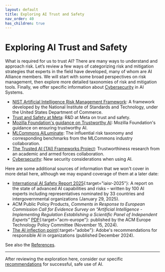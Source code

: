 ```yaml
---
layout: default
title: Exploring AI Trust and Safety
nav_order: 40
has_children: true
---
```


# Exploring AI Trust and Safety

What is required for us to trust AI? There are many ways to understand and approach risk. Let’s review a few ways of categorizing risk and mitigation strategies that experts in the field have developed, many of whom are AI Alliance members. We will start with some broad perspectives on risk management, then explore more detailed taxonomies of risk and mitigation tools. Finally, we offer specific information about [Cybersecurity]({{site.baseurl}}/glossary#cybersecurity) in AI Systems.

* [NIST Artificial Intelligence Risk Management Framework]({{site.baseurl}}/exploring/nist-risk-framework): A framework developed by the National Institute of Standards and Technology, under the United States Department of Commerce.
* [Trust and Safety at Meta]({{site.baseurl}}/exploring/meta-trust-safety): R&D at Meta on trust and safety.
* [Mozilla Foundation's guidance on Trustworthy AI]({{site.baseurl}}/exploring/mozilla-trustworthy-ai): Mozilla Foundation's guidance on ensuring trustworthy AI.
* [MLCommons AILuminate]({{site.baseurl}}/exploring/mlcommons-ailuminate): The influential risk taxonomy and corresponding benchmarks from the MLCommons industry collaboration.
* [The Trusted AI (TAI) Frameworks Project]({{site.baseurl}}/exploring/tai-frameworks): Trustworthiness research from an academic and armed forces collaboration.
* [Cybersecurity]({{site.baseurl}}/exploring/cybersecurity): New security considerations when using AI.
	
Here are some additional sources of information that we won't cover in more detail here, although we may expand coverage of them at a later date:

* [International AI Safety Report 2025](https://www.gov.uk/government/publications/international-ai-safety-report-2025){:target="iaisr-2025"}: A report on the state of advanced AI capabilities and risks – written by 100 AI experts including representatives nominated by 33 countries and intergovernmental organizations (January 29, 2025).
* ACM Public Policy Products, _Comments in Response to European Commission Call for Evidence Survey on “Artificial Intelligence - Implementing Regulation Establishing a Scientific Panel of Independent Experts”_ [PDF](https://www.acm.org/binaries/content/assets/public-policy/acm-europetpc-consultation-2024---general-purpose-ai-code-of-practice.pdf){:target="acm-europe"}: published by the ACM Europe Technology Policy Committee (November 15, 2024).
* [The AI inflection point](https://www.adobe.com/acrobat/business/reports/sdk/ai-inflection-point.html){:target="adobe"}: Adobe's recommendations for responsible AI in organizations (published December 2024).

See also the [References]({{site.baseurl}}/recommendations).

---

After reviewing the exploration here, consider our specific [recommendations]({{site.baseurl}}/safety-recommendations/safety-recommendations) for successful, safe use of AI.
